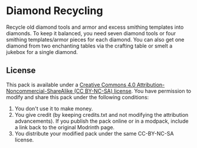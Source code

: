 # Diamond Recycling

Recycle old diamond tools and armor and excess smithing templates into diamonds. To keep it balanced, you need seven diamond tools or four smithing templates/armor pieces for each diamond. You can also get one diamond from two enchanting tables via the crafting table or smelt a jukebox for a single diamond.


## License

This pack is available under a [Creative Commons 4.0 Attribution-Noncommercial-ShareAlike (CC BY-NC-SA) license](https://creativecommons.org/licenses/by-nc-sa/4.0/). You have permission to modify and share this pack under the following conditions:

1. You don't use it to make money.
2. You give credit (by keeping credits.txt and not modifying the attribution advancements). If you publish the pack online or in a modpack, include a link back to the original Modrinth page.
3. You distribute your modified pack under the same CC-BY-NC-SA license.
